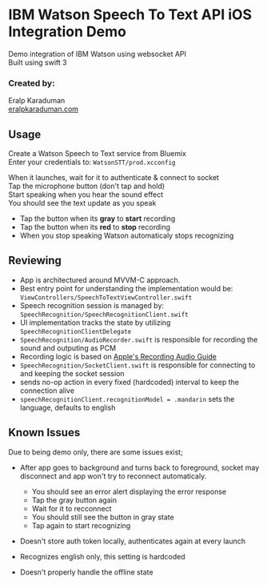 IBM Watson Speech To Text API iOS Integration Demo
==================================================

Demo integration of IBM Watson using websocket API  
Built using swift 3  

### Created by:
Eralp Karaduman  
[eralpkaraduman.com](http://eralpkaraduman.com)


## Usage

Create a Watson Speech to Text service from Bluemix  
Enter your credentials to: `WatsonSTT/prod.xcconfig`

When it launches, wait for it to authenticate & connect to socket  
Tap the microphone button (don't tap and hold)  
Start speaking when you hear the sound effect  
You should see the text update as you speak

- Tap the button when its **gray** to **start** recording 
- Tap the button when its **red** to **stop** recording
- When you stop speaking Watson automaticaly stops recognizing  

## Reviewing

- App is architectured around MVVM-C approach.  
- Best entry point for understanding the implementation would be: `ViewControllers/SpeechToTextViewController.swift`
- Speech recognition session is managed by: `SpeechRecognition/SpeechRecognitionClient.swift`
- UI implementation tracks the state by utilizing `SpeechRecognitionClientDelegate`
- `SpeechRecognition/AudioRecorder.swift` is responsible for recording the sound and outputing as PCM
- Recording logic is based on [Apple's Recording Audio Guide](https://developer.apple.com/library/content/documentation/MusicAudio/Conceptual/AudioQueueProgrammingGuide/AQRecord/RecordingAudio.html#//apple_ref/doc/uid/TP40005343-CH4-SW1)
- `SpeechRecognition/SocketClient.swift` is responsible for connecting to and keeping the socket session
- sends no-op action in every fixed (hardcoded) interval to keep the connection alive
- `speechRecognitionClient.recognitionModel = .mandarin` sets the language, defaults to english

## Known Issues

Due to being demo only, there are some issues exist;

- After app goes to background and turns back to foreground, socket may disconnect and app won't try to reconnect automaticaly.
  - You should see an error alert displaying the error response
  - Tap the gray button again
  - Wait for it to recconnect
  - You should still see the button in gray state
  - Tap again to start recognizing

- Doesn't store auth token locally, authenticates again at every launch
- Recognizes english only, this setting is hardcoded
- Doesn't properly handle the offline state
